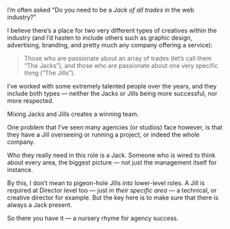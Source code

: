 

I’m often asked “Do you need to be a *Jack of all trades* in the web industry?”

I believe there’s a place for two very different types of creatives within the industry (and I’d hasten to
include others such as graphic design, advertising, branding, and pretty much any company offering a service):


> Those who are passionate about an array of trades (let’s call them “The
> Jacks”), and those who are passionate about one very specific thing (“The Jills”).
> 

I’ve worked with some extremely talented people over the years, and they include both types — neither the
Jacks or Jills being more successful, nor more respected.

Mixing Jacks and Jills creates a winning team. 

One problem that I’ve seen many agencies (or studios) face however, is that they have a Jill overseeing or
running a project, or indeed the whole company. 

Who they really need in this role is a Jack. Someone who is wired to think about every area, the biggest
picture — not just the management itself for instance. 

By this, I don’t mean to pigeon-hole Jills into lower-level roles. A Jill is required at Director level too
— just *in their specific area* — a technical, or creative director for example. But the key here is to
make sure that there is always a Jack present.

So there you have it — a nursery rhyme for agency success.